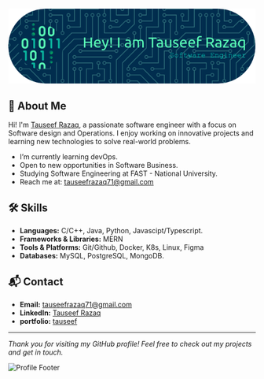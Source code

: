![Header](./header-image.png)

## 👋 About Me

Hi! I'm [Tauseef Razaq](https://tauseefrazaq.com), a passionate software engineer with a focus on Software design and Operations. I enjoy working on innovative projects and learning new technologies to solve real-world problems.

- I’m currently learning devOps.
- Open to new opportunities in Software Business.
- Studying Software Engineering at FAST - National University.
- Reach me at: tauseefrazaq71@gmail.com

## 🛠️ Skills

- **Languages:** C/C++, Java, Python, Javascipt/Typescript. 
- **Frameworks & Libraries:** MERN
- **Tools & Platforms:** Git/Github, Docker, K8s, Linux, Figma
- **Databases:** MySQL, PostgreSQL, MongoDB.

## 📬 Contact

- **Email:** tauseefrazaq71@gmail.com
- **LinkedIn:** [Tauseef Razaq](https://www.linkedin.com/in/tauseef-razaq-59b284253)
- **portfolio:** [tauseef](https://tauseefrazaq.com)
---

*Thank you for visiting my GitHub profile! Feel free to check out my projects and get in touch.*

![Profile Footer](https://res.cloudinary.com/practicaldev/image/fetch/s--SgtWAuEf--/c_limit%2Cf_auto%2Cfl_progressive%2Cq_66%2Cw_800/https://dev-to-uploads.s3.amazonaws.com/uploads/articles/l3r5prll4cepvk5etgbd.gif)
